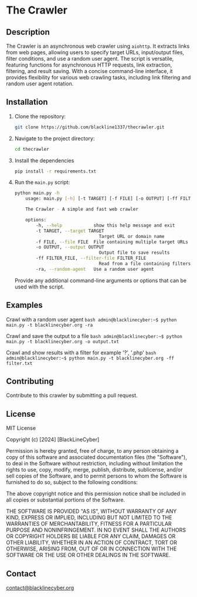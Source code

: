 # The Crawler

## Description

The Crawler is an asynchronous web crawler using `aiohttp`. It extracts links from web pages, allowing users to specify target URLs, input/output files, filter conditions, and use a random user agent. The script is versatile, featuring functions for asynchronous HTTP requests, link extraction, filtering, and result saving. With a concise command-line interface, it provides flexibility for various web crawling tasks, including link filtering and random user agent rotation.

## Installation

1. Clone the repository:

    ```bash
    git clone https://github.com/blackline1337/thecrawler.git
    ```

2. Navigate to the project directory:

    ```bash
    cd thecrawler
    ```

3. Install the dependencies

    ```bash
    pip install -r requirements.txt
    ```

4. Run the `main.py` script:

    ```bash
    python main.py -h
        usage: main.py [-h] [-t TARGET] [-f FILE] [-o OUTPUT] [-ff FILTER_FILE] [-ra]

        The Crawler - A simple and fast web crawler

        options:
            -h, --help            show this help message and exit
            -t TARGET, --target TARGET
                                    Target URL or domain name
            -f FILE, --file FILE  File containing multiple target URLs
            -o OUTPUT, --output OUTPUT
                                    Output file to save results
            -ff FILTER_FILE, --filter-file FILTER_FILE
                                    Read from a file containing filters
            -ra, --random-agent   Use a random user agent
    ```

    Provide any additional command-line arguments or options that can be used with the script.

## Examples

Crawl with a random user agent
    ```bash
    admin@blacklinecyber:~$ python main.py -t blacklinecyber.org -ra 
    ```

Crawl and save the output to a file
    ```bash
    admin@blacklinecyber:~$ python main.py -t blacklinecyber.org -o output.txt
    ```

Crawl and show results with a filter for example '?', '.php'
    ```bash
    admin@blacklinecyber:~$ python main.py -t blacklinecyber.org -ff filter.txt
    ```

## Contributing

Contribute to this crawler by submitting a pull request.

## License

MIT License

Copyright (c) [2024] [BlackLineCyber]

Permission is hereby granted, free of charge, to any person obtaining a copy
of this software and associated documentation files (the "Software"), to deal
in the Software without restriction, including without limitation the rights
to use, copy, modify, merge, publish, distribute, sublicense, and/or sell
copies of the Software, and to permit persons to whom the Software is
furnished to do so, subject to the following conditions:

The above copyright notice and this permission notice shall be included in all
copies or substantial portions of the Software.

THE SOFTWARE IS PROVIDED "AS IS", WITHOUT WARRANTY OF ANY KIND, EXPRESS OR
IMPLIED, INCLUDING BUT NOT LIMITED TO THE WARRANTIES OF MERCHANTABILITY,
FITNESS FOR A PARTICULAR PURPOSE AND NONINFRINGEMENT. IN NO EVENT SHALL THE
AUTHORS OR COPYRIGHT HOLDERS BE LIABLE FOR ANY CLAIM, DAMAGES OR OTHER
LIABILITY, WHETHER IN AN ACTION OF CONTRACT, TORT OR OTHERWISE, ARISING FROM,
OUT OF OR IN CONNECTION WITH THE SOFTWARE OR THE USE OR OTHER DEALINGS IN THE
SOFTWARE.

## Contact

contact@blacklinecyber.org
